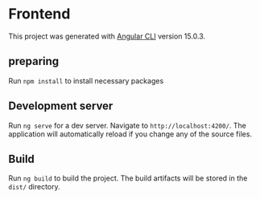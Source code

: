 # Frontend

This project was generated with [Angular CLI](https://github.com/angular/angular-cli) version 15.0.3.

## preparing

Run `npm install` to install necessary packages

## Development server

Run `ng serve` for a dev server. Navigate to `http://localhost:4200/`. The application will automatically reload if you change any of the source files.

## Build

Run `ng build` to build the project. The build artifacts will be stored in the `dist/` directory.


